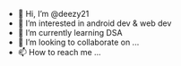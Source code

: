 - 👋 Hi, I’m @deezy21
- 👀 I’m interested in android dev & web dev
- 🌱 I’m currently learning DSA
- 💞️ I’m looking to collaborate on ...
- 📫 How to reach me ...

<!---
deezy21/deezy21 is a ✨ special ✨ repository because its `README.md` (this file) appears on your GitHub profile.
You can click the Preview link to take a look at your changes.
--->
